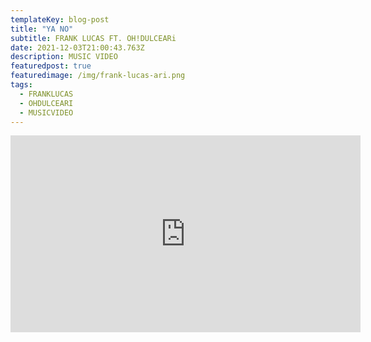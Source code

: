 ```yaml
---
templateKey: blog-post
title: "YA NO"
subtitle: FRANK LUCAS FT. OH!DULCEARi
date: 2021-12-03T21:00:43.763Z
description: MUSIC VIDEO
featuredpost: true
featuredimage: /img/frank-lucas-ari.png
tags:
  - FRANKLUCAS
  - OHDULCEARI
  - MUSICVIDEO
---
```

<iframe width="560" height="315" src="https://www.youtube.com/embed/pohxWLzlnh8" title="YouTube video player" frameborder="0" allow="accelerometer; autoplay; clipboard-write; encrypted-media; gyroscope; picture-in-picture" allowfullscreen></iframe>